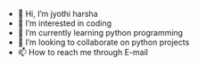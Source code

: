 - 👋 Hi, I’m jyothi harsha
- 👀 I’m interested in coding
- 🌱 I’m currently learning python programming
- 💞️ I’m looking to collaborate on python projects
- 📫 How to reach me through E-mail

<!---
jyothiharsha21/jyothiharsha21 is a ✨ special ✨ repository because its `README.md` (this file) appears on your GitHub profile.
You can click the Preview link to take a look at your changes.
--->
